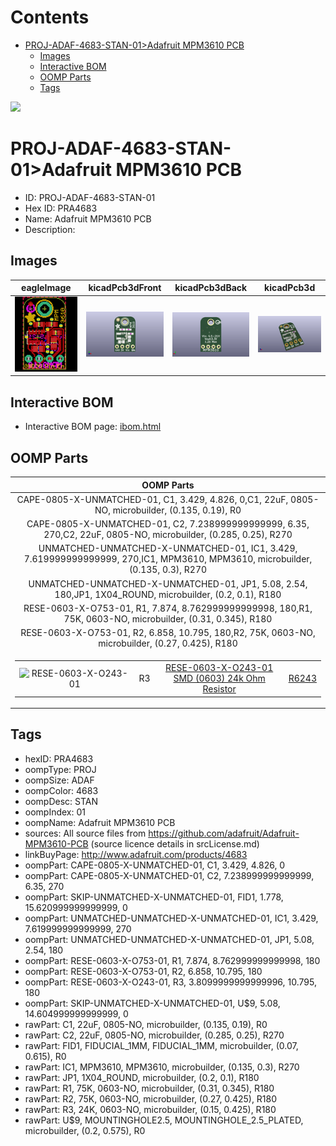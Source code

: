 



Contents
========

* [PROJ-ADAF-4683-STAN-01>Adafruit MPM3610 PCB](#proj-adaf-4683-stan-01adafruit-mpm3610-pcb)
	* [Images](#images)
	* [Interactive BOM](#interactive-bom)
	* [OOMP Parts](#oomp-parts)
	* [Tags](#tags)
  
![][im]
# PROJ-ADAF-4683-STAN-01>Adafruit MPM3610 PCB

- ID: PROJ-ADAF-4683-STAN-01
- Hex ID: PRA4683
- Name: Adafruit MPM3610 PCB
- Description: 

## Images
  
  

|eagleImage|kicadPcb3dFront|kicadPcb3dBack|kicadPcb3d|
| :---: | :---: | :---: | :---: |
|[![eagleImage](eagleImage_140.png)](eagleImage_600.png)|[![kicadPcb3dFront](kicadPcb3dFront_140.png)](kicadPcb3dFront_600.png)|[![kicadPcb3dBack](kicadPcb3dBack_140.png)](kicadPcb3dBack_600.png)|[![kicadPcb3d](kicadPcb3d_140.png)](kicadPcb3d_600.png)|

## Interactive BOM

- Interactive BOM page: [ibom.html](kicad/bom/ibom.html)

## OOMP Parts
  

|OOMP Parts|
| :---: |
|CAPE-0805-X-UNMATCHED-01, C1, 3.429, 4.826, 0,C1, 22uF, 0805-NO, microbuilder, (0.135, 0.19), R0|
|CAPE-0805-X-UNMATCHED-01, C2, 7.238999999999999, 6.35, 270,C2, 22uF, 0805-NO, microbuilder, (0.285, 0.25), R270|
|UNMATCHED-UNMATCHED-X-UNMATCHED-01, IC1, 3.429, 7.619999999999999, 270,IC1, MPM3610, MPM3610, microbuilder, (0.135, 0.3), R270|
|UNMATCHED-UNMATCHED-X-UNMATCHED-01, JP1, 5.08, 2.54, 180,JP1, 1X04_ROUND, microbuilder, (0.2, 0.1), R180|
|RESE-0603-X-O753-01, R1, 7.874, 8.762999999999998, 180,R1, 75K, 0603-NO, microbuilder, (0.31, 0.345), R180|
|RESE-0603-X-O753-01, R2, 6.858, 10.795, 180,R2, 75K, 0603-NO, microbuilder, (0.27, 0.425), R180|
|<table><tr><td>![RESE-0603-X-O243-01](https://raw.githubusercontent.com/oomlout/oomlout_OOMP_parts/main/RESE-0603-X-O243-01/image_140.jpg)</td><td> R3</td><td>[RESE-0603-X-O243-01<br>SMD (0603) 24k Ohm Resistor](https://github.com/oomlout/oomlout_OOMP_parts/tree/main/RESE-0603-X-O243-01/)</td><td>[R6243](https://github.com/oomlout/oomlout_OOMP_parts/tree/main/RESE-0603-X-O243-01/)</td></tr></table>|

## Tags

- hexID: PRA4683
- oompType: PROJ
- oompSize: ADAF
- oompColor: 4683
- oompDesc: STAN
- oompIndex: 01
- oompName: Adafruit MPM3610 PCB
- sources: All source files from https://github.com/adafruit/Adafruit-MPM3610-PCB (source licence details in srcLicense.md)
- linkBuyPage: http://www.adafruit.com/products/4683
- oompPart: CAPE-0805-X-UNMATCHED-01, C1, 3.429, 4.826, 0
- oompPart: CAPE-0805-X-UNMATCHED-01, C2, 7.238999999999999, 6.35, 270
- oompPart: SKIP-UNMATCHED-X-UNMATCHED-01, FID1, 1.778, 15.620999999999999, 0
- oompPart: UNMATCHED-UNMATCHED-X-UNMATCHED-01, IC1, 3.429, 7.619999999999999, 270
- oompPart: UNMATCHED-UNMATCHED-X-UNMATCHED-01, JP1, 5.08, 2.54, 180
- oompPart: RESE-0603-X-O753-01, R1, 7.874, 8.762999999999998, 180
- oompPart: RESE-0603-X-O753-01, R2, 6.858, 10.795, 180
- oompPart: RESE-0603-X-O243-01, R3, 3.8099999999999996, 10.795, 180
- oompPart: SKIP-UNMATCHED-X-UNMATCHED-01, U$9, 5.08, 14.604999999999999, 0
- rawPart: C1, 22uF, 0805-NO, microbuilder, (0.135, 0.19), R0
- rawPart: C2, 22uF, 0805-NO, microbuilder, (0.285, 0.25), R270
- rawPart: FID1, FIDUCIAL_1MM, FIDUCIAL_1MM, microbuilder, (0.07, 0.615), R0
- rawPart: IC1, MPM3610, MPM3610, microbuilder, (0.135, 0.3), R270
- rawPart: JP1, 1X04_ROUND, microbuilder, (0.2, 0.1), R180
- rawPart: R1, 75K, 0603-NO, microbuilder, (0.31, 0.345), R180
- rawPart: R2, 75K, 0603-NO, microbuilder, (0.27, 0.425), R180
- rawPart: R3, 24K, 0603-NO, microbuilder, (0.15, 0.425), R180
- rawPart: U$9, MOUNTINGHOLE2.5, MOUNTINGHOLE_2.5_PLATED, microbuilder, (0.2, 0.575), R0



[im]: kicadPcb3d_450.png
